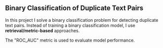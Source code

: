## Binary Classification of Duplicate Text Pairs

In this project I solve a binary classification problem for detecting duplicate text pairs. Instead of training a binary classification model, I use **retrieval/metric-based** approaches.

The "ROC_AUC" metric is used to evaluate model performance. 


